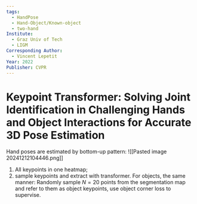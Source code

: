 ```yaml
---
tags:
  - HandPose
  - Hand-Object/Known-object
  - two-hand
Institute:
  - Graz Univ of Tech
  - LIGM
Corresponding Author:
  - Vincent Lepetit
Year: 2022
Publisher: CVPR
---
```

# Keypoint Transformer: Solving Joint Identification in Challenging Hands and Object Interactions for Accurate 3D Pose Estimation
Hand poses are estimated by bottom-up pattern:
![[Pasted image 20241212104446.png]]
1. All keypoints in one heatmap;
2. sample keypoints and extract with transformer.
For objects, the same manner:
Randomly sample $N=20$ points from the segmentation map and refer to them as object keypoints, use object corner loss to supervise.